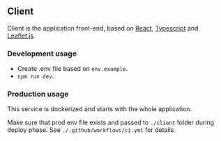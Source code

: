 ## Client

Client is the application front-end, based on [React](https://github.com/facebook/react), [Typescript](https://www.typescriptlang.org/) and [Leaflet.js](https://leafletjs.com/).

### Development usage

- Create .env file based on `env.example`.
- `npm run dev`.

### Production usage

This service is dockerized and starts with the whole application.

Make sure that prod env file exists and passed to `./client` folder during deploy phase. See `./.github/workflows/ci.yml` for details.
